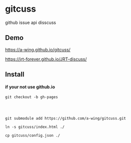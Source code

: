 # gitcuss
github issue api disscuss


## Demo


https://a-wing.github.io/gitcuss/

https://jrt-forever.github.io/JRT-discuss/


## Install

#### if your not use github.io

    git checkout -b gh-pages




    git submodule add https://github.com/a-wing/gitcuss.git

    ln -s gitcuss/index.html ./

    cp gitcuss/config.json ./


